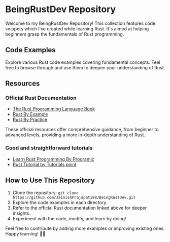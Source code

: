 # BeingRustDev Repository

Welcome to my BeingRustDev Repository! This collection features code snippets which I've created while learning Rust. It's aimed at helping beginners grasp the fundamentals of Rust programming.

## Code Examples

Explore various Rust code examples covering fundamental concepts. Feel free to browse through and use them to deepen your understanding of Rust.

## Resources

### Official Rust Documentation

- [The Rust Programming Language Book](https://doc.rust-lang.org/book/)
- [Rust By Example](https://doc.rust-lang.org/rust-by-example/index.html)
- [Rust By Practice](https://practice.rs/why-exercise.html)

These official resources offer comprehensive guidance, from beginner to advanced levels, providing a more in-depth understanding of Rust.

### Good and straightforward tutorials

- [Learn Rust Programming By Programiz](https://www.programiz.com/rust)
- [Rust Tutorial by Tutorials point](https://www.tutorialspoint.com/rust/)
  
## How to Use This Repository

1. Clone the repository: `git clone https://github.com/JainishPrajapati88/BeingRustDev.git`
2. Explore the code examples in each directory.
3. Refer to the official Rust documentation linked above for deeper insights.
4. Experiment with the code, modify, and learn by doing!

Feel free to contribute by adding more examples or improving existing ones. Happy learning! 🦀✨
